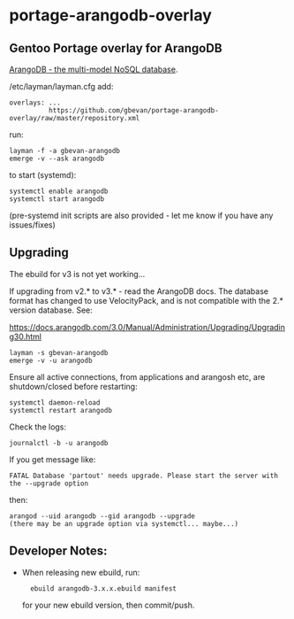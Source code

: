 portage-arangodb-overlay
========================

Gentoo Portage overlay for ArangoDB
-----------------------------------

[ArangoDB - the multi-model NoSQL database](https://www.arangodb.com/).

/etc/layman/layman.cfg add:

    overlays: ...
              https://github.com/gbevan/portage-arangodb-overlay/raw/master/repository.xml

run:

    layman -f -a gbevan-arangodb
    emerge -v --ask arangodb

to start (systemd):

    systemctl enable arangodb
    systemctl start arangodb

(pre-systemd init scripts are also provided - let me know if you have any issues/fixes)

Upgrading
---------

The ebuild for v3 is not yet working...

If upgrading from v2.* to v3.* - read the ArangoDB docs.  The database format has changed to use VelocityPack, and is
not compatible with the 2.* version database.  See:

https://docs.arangodb.com/3.0/Manual/Administration/Upgrading/Upgrading30.html

    layman -s gbevan-arangodb
    emerge -v -u arangodb

Ensure all active connections, from applications and arangosh etc, are shutdown/closed before restarting:

    systemctl daemon-reload
    systemctl restart arangodb

Check the logs:

    journalctl -b -u arangodb

If you get message like:

    FATAL Database 'partout' needs upgrade. Please start the server with the --upgrade option

then:

    arangod --uid arangodb --gid arangodb --upgrade
    (there may be an upgrade option via systemctl... maybe...)


Developer Notes:
----------------

* When releasing new ebuild, run:

        ebuild arangodb-3.x.x.ebuild manifest

  for your new ebuild version, then commit/push.
